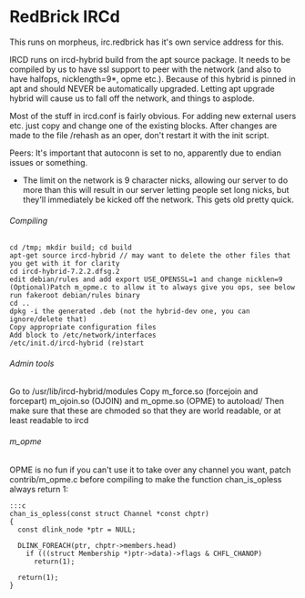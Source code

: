 # RedBrick IRCd

This runs on morpheus, irc.redbrick has it's own service address for this.

IRCD runs on ircd-hybrid build from the apt source package. It needs to be compiled by us to have ssl support to peer with the network (and also to have halfops, nicklength=9*, opme etc.). Because of this hybrid is pinned in apt and should NEVER be automatically upgraded. Letting apt upgrade hybrid will cause us to fall off the network, and things to asplode.

Most of the stuff in ircd.conf is fairly obvious. For adding new external users etc. just copy and change one of the existing blocks. After changes are made to the file /rehash as an oper, don't restart it with the init script.

Peers: It's important that autoconn is set to no, apparently due to endian issues or something.
 

* The limit on the network is 9 character nicks, allowing our server to do more than this will result in our server letting people set long nicks, but they'll immediately be kicked off the network. This gets old pretty quick.

###### Compiling

    cd /tmp; mkdir build; cd build
    apt-get source ircd-hybrid // may want to delete the other files that you get with it for clarity
    cd ircd-hybrid-7.2.2.dfsg.2
    edit debian/rules and add export USE_OPENSSL=1 and change nicklen=9
    (Optional)Patch m_opme.c to allow it to always give you ops, see below
    run fakeroot debian/rules binary
    cd ..
    dpkg -i the generated .deb (not the hybrid-dev one, you can ignore/delete that)
    Copy appropriate configuration files
    Add block to /etc/network/interfaces
    /etc/init.d/ircd-hybrid (re)start

###### Admin tools

Go to /usr/lib/ircd-hybrid/modules
Copy m_force.so (forcejoin and forcepart) m_ojoin.so (OJOIN) and m_opme.so (OPME) to autoload/
Then make sure that these are chmoded so that they are world readable, or at least readable to ircd

###### m_opme

OPME is no fun if you can't use it to take over any channel you want, patch contrib/m_opme.c before compiling to make the function chan_is_opless always return 1:

	:::c
	chan_is_opless(const struct Channel *const chptr)
	{
	  const dlink_node *ptr = NULL;
	
	  DLINK_FOREACH(ptr, chptr->members.head)
	    if (((struct Membership *)ptr->data)->flags & CHFL_CHANOP)
	      return(1);
	
	  return(1);
	}



